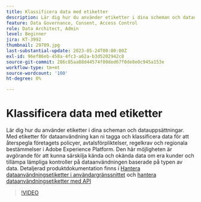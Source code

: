 ```yaml
---
title: Klassificera data med etiketter
description: Lär dig hur du använder etiketter i dina scheman och datauppsättningar.
feature: Data Governance, Consent, Access Control
role: Data Architect, Admin
level: Beginner
jira: KT-3992
thumbnail: 29709.jpg
last-substantial-update: 2023-05-24T00:00:00Z
exl-id: 96ef86eb-458a-4fc3-a62a-b3d5202942c8
source-git-commit: 286c85aa88d44574f00ded67f0de8e0c945a153e
workflow-type: tm+mt
source-wordcount: '100'
ht-degree: 0%

---
```


# Klassificera data med etiketter

Lär dig hur du använder etiketter i dina scheman och datauppsättningar. Med etiketter för dataanvändning kan ni tagga och klassificera data för att återspegla företagets policyer, avtalsförpliktelser, regelkrav och regionala bestämmelser i Adobe Experience Platform. Den här möjligheten är avgörande för att kunna särskilja kända och okända data om era kunder och tillämpa lämpliga kontroller på dataanvändningen baserade på typen av data. Detaljerad produktdokumentation finns i [Hantera dataanvändningsetiketter i användargränssnittet](https://experienceleague.adobe.com/docs/experience-platform/data-governance/labels/user-guide.html?lang=sv-SE) och [hantera dataanvändningsetiketter med API](https://experienceleague.adobe.com/docs/experience-platform/data-governance/labels/dataset-api.html?lang=sv-SE)

>[!VIDEO](https://video.tv.adobe.com/v/29709?learn=on&enablevpops)
